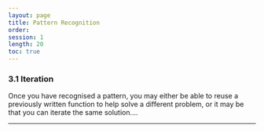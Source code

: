 ```yaml
---
layout: page
title: Pattern Recognition
order: 
session: 1
length: 20
toc: true
---
```


### 3.1 Iteration

Once you have recognised a pattern, you may either be able to reuse a previously written function to help solve a different problem, or it may be that you can iterate the same solution.... 

-----